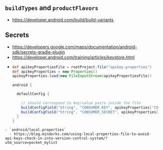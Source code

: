 ## `buildTypes` and `productFlavors`
- https://developer.android.com/build/build-variants

## Secrets
- https://developers.google.com/maps/documentation/android-sdk/secrets-gradle-plugin
- https://developer.android.com/training/articles/keystore.html
- 
  ```groovy
  def apikeyPropertiesFile = rootProject.file("apikey.properties")
  def apikeyProperties = new Properties()
  apikeyProperties.load(new FileInputStream(apikeyPropertiesFile))
   
  android {
  
    defaultConfig {
       
      // should correspond to key/value pairs inside the file   
      buildConfigField("String", "CONSUMER_KEY", apikeyProperties['CONSUMER_KEY'])
      buildConfigField("String", "CONSUMER_SECRET", apikeyProperties['CONSUMER_SECRET'])
    }
  } 
```
- `android/local.properties`
  - https://blog.mindorks.com/using-local-properties-file-to-avoid-api-keys-check-in-into-version-control-system/?utm_source=pocket_mylist
